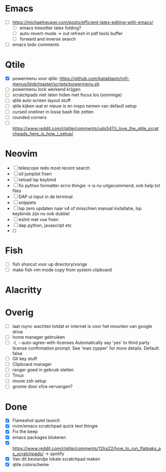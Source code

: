 # Emacs
- [ ]  https://michaelneuper.com/posts/efficient-latex-editing-with-emacs/
    - [ ]  emacs treesitter latex folding?
    - [ ]  auto-revert-mode → out refresh in pdf tools buffer
    - [ ]  forward and inverse search
- [ ]  emacs todo comments
# Qtile
- [x]  powermenu voor qtile: https://github.com/kataklasm/rofi-menus/blob/master/scripts/powermenu.sh
- [ ]  powermenu lock werkend krijgen
- [ ]  scratchpads niet laten hiden met focus los (sommige)
- [ ]  qtile auto screen layout stuff
- [ ]  qtile kijken wat er nieuw is en inspo nemen van default setup
- [ ]  cursed oneliner in losse bash file zetten
- [ ]  rounded corners
- [ ]  https://www.reddit.com/r/qtile/comments/udo547/i_love_the_qtile_scratchpads_here_is_how_i_setup/

# Neovim
- [ ] telescope redo most recent search
- [ ] oil jumplist fixen
- [ ] reload lsp keybind
- [ ] fix python formatter errro thingie -> is nu uitgecommend, ook help.txt files
- [ ] DAP ui input in de terminal
- [ ] snippets
- [ ] lsp zero updaten naar v4 of misschien manual installatie, lsp keybinds zijn nu ook dubbel
- [ ] eslint met vue fixen
- [ ] dap python, javascript etc
- [ ] 

# Fish
- [ ]  fish shorcut voor up directory/vorige
- [ ]  make fish vim mode copy from system clipboard

# Alacritty

# Overig
- [ ]  laat rsync wachten totdat er internet is voor het mounten van google drive
- [ ]  home manager gebruiken
- [ ]  -l, --auto-agree-with-licenses Automatically say 'yes' to third party license confirmation prompt. See 'man zypper' for more details. Default: false
- [ ]  Git key stuff
- [ ]  Clipboard manager
- [ ]  ranger goed in gebruik stellen
- [ ]  Tmux
- [ ]  mooie zsh setup
- [ ]  gnome door xfce vervangen?

# Done
- [x]  Flameshot quiet launch
- [x]  nvim/emacs scratchpad quick text thingie
- [x]  Fix the beep
- [x]  emacs packages blokeren
- [x]  https://www.reddit.com/r/qtile/comments/12lra22/how_to_run_flatpaks_as_scratchpads/ → spotify
- [x]  Van dit bestandje lokale scratchpad maken
- [x]  qtile colorscheme
